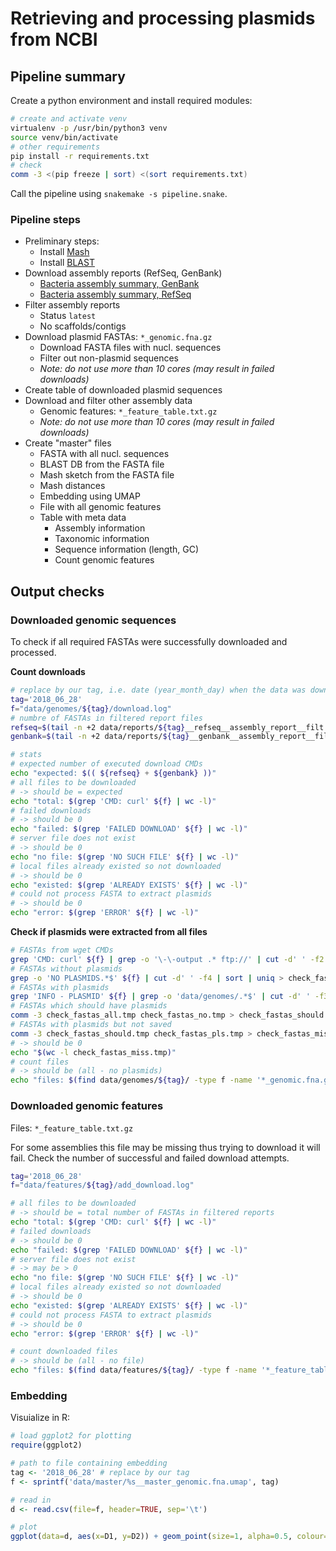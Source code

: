 # Retrieving and processing plasmids from NCBI

## Pipeline summary

Create a python environment and install required modules:

```bash
# create and activate venv
virtualenv -p /usr/bin/python3 venv
source venv/bin/activate
# other requirements
pip install -r requirements.txt
# check
comm -3 <(pip freeze | sort) <(sort requirements.txt)
```

Call the pipeline using `snakemake -s pipeline.snake`.

### Pipeline steps

- Preliminary steps:
    - Install [Mash](https://github.com/marbl/Mash)
    - Install [BLAST](https://blast.ncbi.nlm.nih.gov/Blast.cgi)
- Download assembly reports (RefSeq, GenBank)
    - [Bacteria assembly summary, GenBank](ftp://ftp.ncbi.nlm.nih.gov/genomes/genbank/bacteria/assembly_summary.txt)
    - [Bacteria assembly summary, RefSeq](ftp://ftp.ncbi.nlm.nih.gov/genomes/refseq/bacteria/assembly_summary.txt)
- Filter assembly reports
    - Status `latest`
    - No scaffolds/contigs
- Download plasmid FASTAs: `*_genomic.fna.gz`
    - Download FASTA files with nucl. sequences
    - Filter out non-plasmid sequences
    - *Note: do not use more than 10 cores (may result in failed downloads)*
- Create table of downloaded plasmid sequences
- Download and filter other assembly data
    - Genomic features: `*_feature_table.txt.gz`
    - *Note: do not use more than 10 cores (may result in failed downloads)*
- Create "master" files
    - FASTA with all nucl. sequences
    - BLAST DB from the FASTA file
    - Mash sketch from the FASTA file
    - Mash distances
    - Embedding using UMAP
    - File with all genomic features
    - Table with meta data
        - Assembly information
        - Taxonomic information
        - Sequence information (length, GC)
        - Count genomic features

## Output checks

### Downloaded genomic sequences
To check if all required FASTAs were successfully downloaded and processed.

**Count downloads**
```bash
# replace by our tag, i.e. date (year_month_day) when the data was downloaded
tag='2018_06_28'
f="data/genomes/${tag}/download.log"
# numbre of FASTAs in filtered report files
refseq=$(tail -n +2 data/reports/${tag}__refseq__assembly_report__filt.tsv | wc -l)
genbank=$(tail -n +2 data/reports/${tag}__genbank__assembly_report__filt.tsv | wc -l)

# stats
# expected number of executed download CMDs
echo "expected: $(( ${refseq} + ${genbank} ))"
# all files to be downloaded
# -> should be = expected
echo "total: $(grep 'CMD: curl' ${f} | wc -l)"
# failed downloads
# -> should be 0
echo "failed: $(grep 'FAILED DOWNLOAD' ${f} | wc -l)"
# server file does not exist
# -> should be 0
echo "no file: $(grep 'NO SUCH FILE' ${f} | wc -l)"
# local files already existed so not downloaded
# -> should be 0
echo "existed: $(grep 'ALREADY EXISTS' ${f} | wc -l)"
# could not process FASTA to extract plasmids
# -> should be 0
echo "error: $(grep 'ERROR' ${f} | wc -l)"
```

**Check if plasmids were extracted from all files**
```bash
# FASTAs from wget CMDs
grep 'CMD: curl' ${f} | grep -o '\-\-output .* ftp://' | cut -d' ' -f2 | sort | uniq > check_fastas_all.tmp
# FASTAs without plasmids
grep -o 'NO PLASMIDS.*$' ${f} | cut -d' ' -f4 | sort | uniq > check_fastas_no.tmp
# FASTAs with plasmids
grep 'INFO - PLASMID' ${f} | grep -o 'data/genomes/.*$' | cut -d' ' -f3 | sort | uniq > check_fastas_pls.tmp
# FASTAs which should have plasmids
comm -3 check_fastas_all.tmp check_fastas_no.tmp > check_fastas_should.tmp
# FASTAs with plasmids but not saved
comm -3 check_fastas_should.tmp check_fastas_pls.tmp > check_fastas_miss.tmp
# -> should be 0
echo "$(wc -l check_fastas_miss.tmp)"
# count files
# -> should be (all - no plasmids)
echo "files: $(find data/genomes/${tag}/ -type f -name '*_genomic.fna.gz' | wc -l)"
```

### Downloaded genomic features
Files: `*_feature_table.txt.gz`

For some assemblies this file may be missing thus trying to download it will fail.
Check the number of successful and failed download attempts.

```bash
tag='2018_06_28'
f="data/features/${tag}/add_download.log"

# all files to be downloaded
# -> should be = total number of FASTAs in filtered reports
echo "total: $(grep 'CMD: curl' ${f} | wc -l)"
# failed downloads
# -> should be 0
echo "failed: $(grep 'FAILED DOWNLOAD' ${f} | wc -l)"
# server file does not exist
# -> may be > 0
echo "no file: $(grep 'NO SUCH FILE' ${f} | wc -l)"
# local files already existed so not downloaded
# -> should be 0
echo "existed: $(grep 'ALREADY EXISTS' ${f} | wc -l)"
# could not process FASTA to extract plasmids
# -> should be 0
echo "error: $(grep 'ERROR' ${f} | wc -l)"

# count downloaded files
# -> should be (all - no file)
echo "files: $(find data/features/${tag}/ -type f -name '*_feature_table.txt.gz' | wc -l)"
```

### Embedding
Visuialize in R:

```R
# load ggplot2 for plotting
require(ggplot2)

# path to file containing embedding
tag <- '2018_06_28' # replace by our tag
f <- sprintf('data/master/%s__master_genomic.fna.umap', tag)

# read in
d <- read.csv(file=f, header=TRUE, sep='\t')

# plot
ggplot(data=d, aes(x=D1, y=D2)) + geom_point(size=1, alpha=0.5, colour='white', fill='#3399FF', shape=21) + theme_bw()
```

